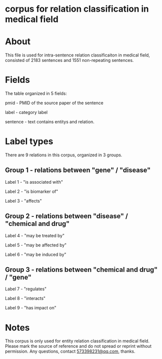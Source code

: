 # corpus for relation classification in medical field

# About
This file is used for intra-sentence relation classificaiton in medical field, consisted of 2183 sentences and 1551 non-repeating sentences. 

# Fields
The table organized in 5 fields:

pmid - PMID of the source paper of the sentence

label - category label

sentence - text contains entitys and relation.

# Label types
There are 9 relations in this corpus, organized in 3 groups.

## Group 1 - relations between "gene" / "disease"

Label 1 - "is associated with"

Label 2 - "is biomarker of" 

Label 3 - "affects"

## Group 2 - relations between "disease" / "chemical and drug"

Label 4 - "may be treated by"

Label 5 - "may be affected by"

Label 6 - "may be induced by"

## Group 3 - relations between "chemical and drug" / "gene"

Label 7 - "regulates"

Label 8 - "interacts"

Label 9 - "has impact on"

# Notes
This corpus is only used for entity relation classification in medical field. Please mark the source of reference and do not spread or reprint without permission.
Any questions, contact 573398231@qq.com, thanks.
